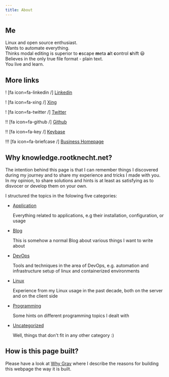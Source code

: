 ```yaml
---
title: About
---
```


## Me
<div class="me">
   Linux and open source enthusiast. <br>
  Wants to automate everything. <br>
  Thinks modal editing is superior to <strong>e</strong>scape <strong>m</strong>eta <strong>a</strong>lt <strong>c</strong>ontrol <strong>s</strong>hift 😃 <br>
  Believes in the only true file format - plain text. <br>
  You live and learn.
</div>


## More links

! [fa icon=fa-linkedin /] [Linkedin](https://www.linkedin.com/in/michael-peter-4aa918107/)

! [fa icon=fa-xing /] [Xing](https://www.xing.com/profile/Michael_Peter94)

! [fa icon=fa-twitter /] [Twitter](https://twitter.com/Allamann)

!! [fa icon=fa-github /]  [Github](https://github.com/Allaman)

!! [fa icon=fa-key /] [Keybase](https://keybase.io/allaman)

!!! [fa icon=fa-briefcase /] [Business Homepage](https://mijope.de)

## Why knowledge.rootknecht.net?

The intention behind this page is that I can remember things I discovered during my journey and to share my experience and tricks I made with you. In my opinion, to share solutions and hints is at least as satisfying as to disvocer or develop them on your own.

I structured the topics in the folowing five categories:

- [Application](https://knowledge.rootknecht.net/taxonomy?name=category&val=Application)

    Everything related to applications, e.g their installation, configuration, or usage
  
- [Blog](https://knowledge.rootknecht.net/taxonomy?name=category&val=Blog)

	This is somehow a normal Blog about various things I want to write about

- [DevOps](https://knowledge.rootknecht.net/taxonomy?name=category&val=DevOps)

    Tools and techniques in the area of DevOps, e.g. automation and infrastructure setup of linux and containerized environments

- [Linux](https://knowledge.rootknecht.net/taxonomy?name=category&val=Linux)

    Experience from my Linux usage in the past decade, both on the server and on the client side

- [Programming](https://knowledge.rootknecht.net/taxonomy?name=category&val=Programming)

    Some hints on different programming topics I dealt with

- [Uncategorized ](https://knowledge.rootknecht.net/taxonomy?name=category&val=Uncategorized )

    Well, things that don't fit in any other category :)

## How is this page built?

Please have a look at [Why Grav](#why-grav) where I describe the reasons for building this webpage the way it is built. 
